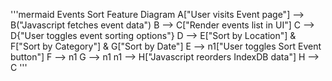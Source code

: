 '''mermaid
Events Sort Feature Diagram
    A["User visits Event page"] --> B("Javascript fetches event data")
    B --> C["Render events list in UI"]
    C --> D{"User toggles event sorting options"}
    D --> E["Sort by Location"] & F["Sort by Category"] & G["Sort by Date"]
    E --> n1["User toggles Sort Event button"]
    F --> n1
    G --> n1
    n1 --> H["Javascript reorders IndexDB data"]
    H --> C
'''



